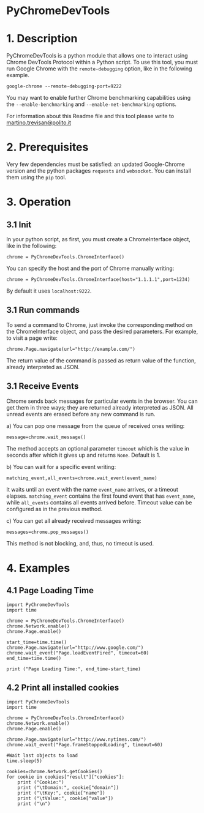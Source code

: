 # PyChromeDevTools

# 1. Description
PyChromeDevTools is a python module that allows one to interact using Chrome DevTools Protocol within a Python script.
To use this tool, you must run Google Chrome with the `remote-debugging` option, like in the following example.
```
google-chrome --remote-debugging-port=9222
```
You may want to enable further Chrome benchmarking capabilities using the `--enable-benchmarking` and `--enable-net-benchmarking` options.

For information about this Readme file and this tool please write to
[martino.trevisan@polito.it](mailto:martino.trevisan@polito.it)

# 2. Prerequisites
Very few dependencies must be satisfied: an updated Google-Chrome version and the python packages `requests` and `websocket`.
You can install them using the `pip` tool.

# 3. Operation
## 3.1 Init
In your python script, as first, you must create a ChromeInterface object, like in the following:
```
chrome = PyChromeDevTools.ChromeInterface()
```
You can specify the host and the port of Chrome manually writing:
```
chrome = PyChromeDevTools.ChromeInterface(host="1.1.1.1",port=1234)
```
By default it uses `localhost:9222`.

## 3.1 Run commands
To send a command to Chrome, just invoke the corresponding method on the ChromeInterface object, and pass the desired parameters.
For example, to visit a page write:
```
chrome.Page.navigate(url="http://example.com/")
```
The return value of the command is passed as return value of the function, already interpreted as JSON.

## 3.1 Receive Events
Chrome sends back messages for particular events in the browser.
You can get them in three ways; they are returned already interpreted as JSON.
All unread events are erased before any new command is run.

a) You can pop one message from the queue of received ones writing:
```
message=chrome.wait_message()
```
The method accepts an optional parameter `timeout` which is the value in seconds after which it gives up and returns `None`.
Default is 1.

b) You can wait for a specific event writing:
```
matching_event,all_events=chrome.wait_event(event_name)
```
It waits until an event with the name `event_name` arrives, or a timeout elapses.
`matching_event` contains the first found event that has `event_name`, while `all_events` contains all events arrived before.
Timeout value can be configured as in the previous method.

c) You can get all already received messages writing:
```
messages=chrome.pop_messages()
```
This method is not blocking, and, thus, no timeout is used.

# 4. Examples
## 4.1 Page Loading Time
```
import PyChromeDevTools
import time

chrome = PyChromeDevTools.ChromeInterface()
chrome.Network.enable()
chrome.Page.enable()

start_time=time.time()
chrome.Page.navigate(url="http://www.google.com/")
chrome.wait_event("Page.loadEventFired", timeout=60)
end_time=time.time()

print ("Page Loading Time:", end_time-start_time)
```

## 4.2 Print all installed cookies
```
import PyChromeDevTools
import time

chrome = PyChromeDevTools.ChromeInterface()
chrome.Network.enable()
chrome.Page.enable()

chrome.Page.navigate(url="http://www.nytimes.com/")
chrome.wait_event("Page.frameStoppedLoading", timeout=60)

#Wait last objects to load
time.sleep(5)

cookies=chrome.Network.getCookies()
for cookie in cookies["result"]["cookies"]:
    print ("Cookie:")
    print ("\tDomain:", cookie["domain"])
    print ("\tKey:", cookie["name"])
    print ("\tValue:", cookie["value"])
    print ("\n")
```




